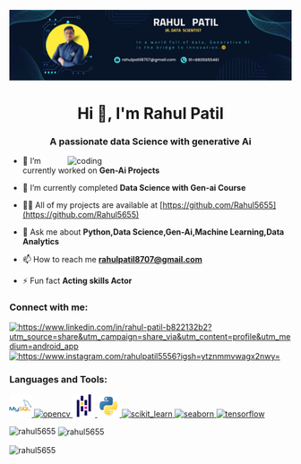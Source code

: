 ![logo](https://github.com/Rahul5655/Rahul5655/blob/main/Navy%20Blue%20Geometric%20Technology%20LinkedIn%20Banner_20241114_132127_0000.png)
<h1 align="center">Hi 👋, I'm Rahul Patil</h1>
<h3 align="center">A passionate data Science with generative Ai</h3>

<img align="right" alt="coding" width="400" src="https://user-images.githubusercontent.com/55389276/140866485-8fb1c876-9a8f-4d6a-98dc-08c4981eaf70.gif">

- 🔭 I’m currently worked on **Gen-Ai Projects**

- 🌱 I’m currently completed **Data Science with Gen-ai Course**

- 👨‍💻 All of my projects are available at [https://github.com/Rahul5655](https://github.com/Rahul5655)

- 💬 Ask me about **Python,Data Science,Gen-Ai,Machine Learning,Data Analytics**

- 📫 How to reach me **rahulpatil8707@gmail.com**

- ⚡ Fun fact **Acting skills Actor**

<h3 align="left">Connect with me:</h3>
<p align="left">
<a href="https://linkedin.com/in/https://www.linkedin.com/in/rahul-patil-b822132b2?utm_source=share&utm_campaign=share_via&utm_content=profile&utm_medium=android_app" target="blank"><img align="center" src="https://raw.githubusercontent.com/rahuldkjain/github-profile-readme-generator/master/src/images/icons/Social/linked-in-alt.svg" alt="https://www.linkedin.com/in/rahul-patil-b822132b2?utm_source=share&utm_campaign=share_via&utm_content=profile&utm_medium=android_app" height="30" width="40" /></a>
<a href="https://instagram.com/https://www.instagram.com/rahulpatil5556?igsh=ytznmmvwagx2nwy=" target="blank"><img align="center" src="https://raw.githubusercontent.com/rahuldkjain/github-profile-readme-generator/master/src/images/icons/Social/instagram.svg" alt="https://www.instagram.com/rahulpatil5556?igsh=ytznmmvwagx2nwy=" height="30" width="40" /></a>
</p>

<h3 align="left">Languages and Tools:</h3>
<p align="left"> <a href="https://www.mysql.com/" target="_blank" rel="noreferrer"> <img src="https://raw.githubusercontent.com/devicons/devicon/master/icons/mysql/mysql-original-wordmark.svg" alt="mysql" width="40" height="40"/> </a> <a href="https://opencv.org/" target="_blank" rel="noreferrer"> <img src="https://www.vectorlogo.zone/logos/opencv/opencv-icon.svg" alt="opencv" width="40" height="40"/> </a> <a href="https://pandas.pydata.org/" target="_blank" rel="noreferrer"> <img src="https://raw.githubusercontent.com/devicons/devicon/2ae2a900d2f041da66e950e4d48052658d850630/icons/pandas/pandas-original.svg" alt="pandas" width="40" height="40"/> </a> <a href="https://www.python.org" target="_blank" rel="noreferrer"> <img src="https://raw.githubusercontent.com/devicons/devicon/master/icons/python/python-original.svg" alt="python" width="40" height="40"/> </a> <a href="https://scikit-learn.org/" target="_blank" rel="noreferrer"> <img src="https://upload.wikimedia.org/wikipedia/commons/0/05/Scikit_learn_logo_small.svg" alt="scikit_learn" width="40" height="40"/> </a> <a href="https://seaborn.pydata.org/" target="_blank" rel="noreferrer"> <img src="https://seaborn.pydata.org/_images/logo-mark-lightbg.svg" alt="seaborn" width="40" height="40"/> </a> <a href="https://www.tensorflow.org" target="_blank" rel="noreferrer"> <img src="https://www.vectorlogo.zone/logos/tensorflow/tensorflow-icon.svg" alt="tensorflow" width="40" height="40"/> </a> </p>

<p><img align="left" src="https://github-readme-stats.vercel.app/api/top-langs?username=rahul5655&show_icons=true&locale=en&layout=compact" alt="rahul5655" /></p>

<p>&nbsp;<img align="center" src="https://github-readme-stats.vercel.app/api?username=rahul5655&show_icons=true&locale=en" alt="rahul5655" /></p>

<p><img align="center" src="https://github-readme-streak-stats.herokuapp.com/?user=rahul5655&" alt="rahul5655" /></p>
